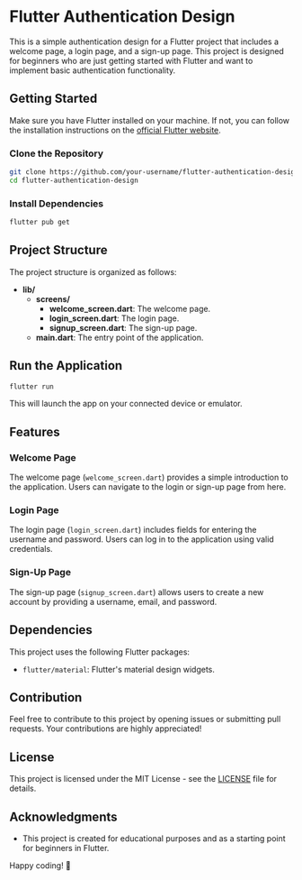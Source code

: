 # Flutter Authentication Design

This is a simple authentication design for a Flutter project that includes a welcome page, a login page, and a sign-up page. This project is designed for beginners who are just getting started with Flutter and want to implement basic authentication functionality.

## Getting Started

Make sure you have Flutter installed on your machine. If not, you can follow the installation instructions on the [official Flutter website](https://flutter.dev/docs/get-started/install).

### Clone the Repository

```bash
git clone https://github.com/your-username/flutter-authentication-design.git
cd flutter-authentication-design
```

### Install Dependencies

```bash
flutter pub get
```

## Project Structure

The project structure is organized as follows:

- **lib/**
  - **screens/**
    - **welcome_screen.dart**: The welcome page.
    - **login_screen.dart**: The login page.
    - **signup_screen.dart**: The sign-up page.
  - **main.dart**: The entry point of the application.

## Run the Application

```bash
flutter run
```

This will launch the app on your connected device or emulator.

## Features

### Welcome Page

The welcome page (`welcome_screen.dart`) provides a simple introduction to the application. Users can navigate to the login or sign-up page from here.

### Login Page

The login page (`login_screen.dart`) includes fields for entering the username and password. Users can log in to the application using valid credentials.

### Sign-Up Page

The sign-up page (`signup_screen.dart`) allows users to create a new account by providing a username, email, and password.

## Dependencies

This project uses the following Flutter packages:

- `flutter/material`: Flutter's material design widgets.

## Contribution

Feel free to contribute to this project by opening issues or submitting pull requests. Your contributions are highly appreciated!

## License

This project is licensed under the MIT License - see the [LICENSE](LICENSE) file for details.

## Acknowledgments

- This project is created for educational purposes and as a starting point for beginners in Flutter.

Happy coding! 🚀
```